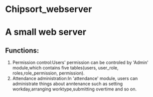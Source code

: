 # Chipsort_webserver #
# A small web server #
## Functions:
1. Permission control:Users' permission can be controled by 'Admin' module,which contains five tables(users, user_role, roles,role_permission, permission).
2. Attendance administration:In 'attendance' module, users can administrate things about anntenance such as setting workday,arranging worktype,submitting overtime and so on. 
